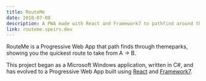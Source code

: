 ```yaml
---
title: RouteMe
date: 2018-07-08
description: A PWA made with React and Framework7 to pathfind around themeparks
link: routeme.speirs.dev
---
```

RouteMe is a Progressive Web App that path finds through themeparks, showing you the quickest route to take from A → B.

This project began as a Microsoft Windows application, written in C#, and has evolved to a Progressive Web App built using [React](https://create-react-app.dev) and [Framework7](https://framework7.io).
